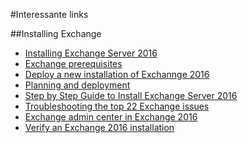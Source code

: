 #Interessante links

##Installing Exchange
- [Installing Exchange Server 2016](https://practical365.com/exchange-server/installing-exchange-server-2016/)
- [Exchange prerequisites](https://practical365.com/exchange-server/exchange-server-2016-pre-requisites/)
- [Deploy a new installation of Exchannge 2016](https://technet.microsoft.com/en-us/library/aa998619(v=exchg.160).aspx)
- [Planning and deployment](https://technet.microsoft.com/en-us/library/aa998636(v=exchg.160).aspx)
- [Step by Step Guide to Install Exchange Server 2016](https://prajwaldesai.com/step-by-step-guide-to-install-exchange-server-2016/)
- [Troubleshooting the top 22 Exchange issues](https://techtalk.gfi.com/troubleshooting-the-top-22-exchange-issues/)
- [Exchange admin center in Exchange 2016](https://technet.microsoft.com/en-us/library/jj150562(v=exchg.160).aspx)
- [Verify an Exchange 2016 installation](https://technet.microsoft.com/en-us/library/bb125254(v=exchg.160).aspx)
